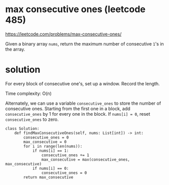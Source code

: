 # max consecutive ones (leetcode 485)

https://leetcode.com/problems/max-consecutive-ones/

Given a binary array `nums`, return the maximum number of consecutive `1`'s in the array.

# solution

For every block of consecutive one's, set up a window. Record the length.

Time complexity: O(n)

Alternately, we can use a variable `consecutive_ones` to store the number of consecutive ones. 
Starting from the first one in a block, add `consecutive_ones` by 1 for every one in the block. 
If `nums[i] = 0`, reset `consecutive_ones` to zero.

```
class Solution:
    def findMaxConsecutiveOnes(self, nums: List[int]) -> int:
        consecutive_ones = 0
        max_consecutive = 0
        for i in range(len(nums)):
            if nums[i] == 1:
                consecutive_ones += 1
                max_consecutive = max(consecutive_ones, max_consecutive)
            if nums[i] == 0:
                consecutive_ones = 0
        return max_consecutive
```

